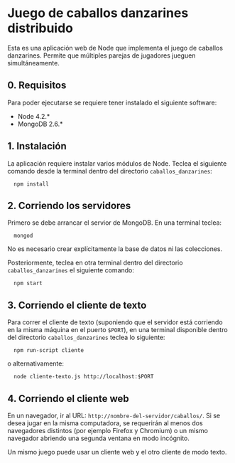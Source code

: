 # Juego de caballos danzarines distribuido

Esta es una aplicación web de Node que implementa el juego de caballos danzarines. Permite que múltiples parejas de jugadores jueguen simultáneamente.


## 0. Requisitos

Para poder ejecutarse se requiere tener instalado el siguiente software:

- Node 4.2.*
- MongoDB 2.6.*

## 1. Instalación

La aplicación requiere instalar varios módulos de Node. Teclea el siguiente comando desde la terminal dentro del directorio `caballos_danzarines`:

      npm install

## 2. Corriendo los servidores

Primero se debe arrancar el servior de MongoDB. En una terminal teclea:

      mongod 

No es necesario crear explícitamente la base de datos ni las colecciones.

Posteriormente, teclea en otra terminal dentro del directorio `caballos_danzarines` el siguiente comando:

      npm start

## 3. Corriendo el cliente de texto

Para correr el cliente de texto (suponiendo que el servidor está corriendo en la misma máquina en el puerto `$PORT`), en una terminal disponible dentro del directorio `caballos_danzarines` teclea lo siguiente:

      npm run-script cliente

o alternativamente:

      node cliente-texto.js http://localhost:$PORT

## 4. Corriendo el cliente web

En un navegador, ir al URL: `http://nombre-del-servidor/caballos/`. Si se desea jugar en la misma computadora, se requerirán al menos dos navegadores distintos (por ejemplo Firefox y Chromium) o un mismo navegador abriendo una segunda ventana en modo incógnito.

Un mismo juego puede usar un cliente web y el otro cliente de modo texto.
